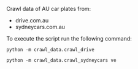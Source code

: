 Crawl data of AU car plates from:
- drive.com.au
- sydneycars.com.au

To execute the script run the following command:

```
python -m crawl_data.crawl_drive

python -m crawl_data.crawl_sydneycars ve
```